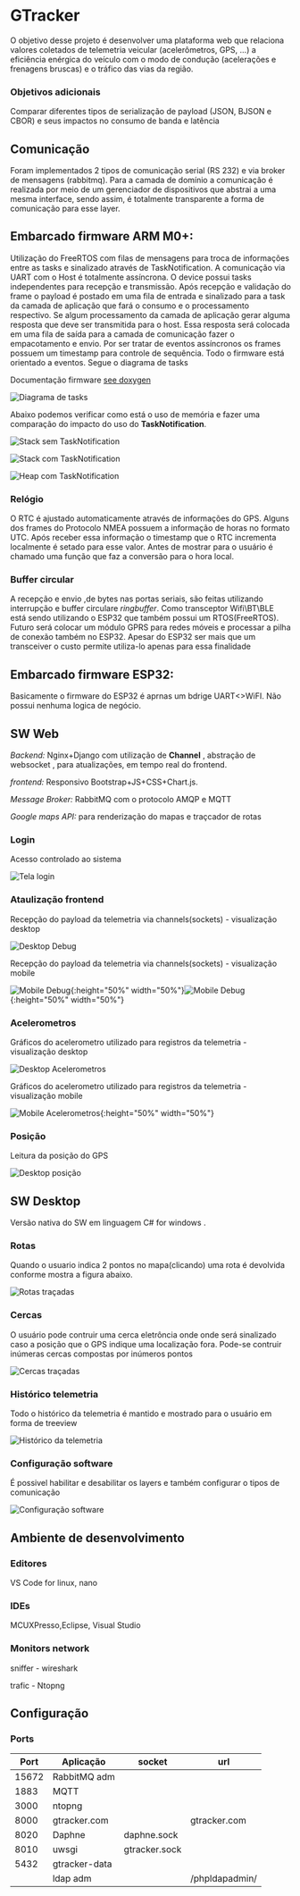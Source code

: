 # GTracker

O objetivo desse projeto é desenvolver uma plataforma web que relaciona valores coletados de telemetria veicular (acelerômetros, GPS, ...) a eficiência enérgica do veículo com o modo de condução (acelerações e frenagens bruscas) e o tráfico das vias da região. 

### Objetivos adicionais
Comparar diferentes tipos de serialização de payload  (JSON, BJSON e CBOR) e seus impactos no consumo de banda e latência  

## Comunicação 
Foram implementados 2 tipos de comunicação serial (RS 232) e via broker de mensagens (rabbitmq). Para a camada de domínio a comunicação é
realizada por meio de um gerenciador de dispositivos que abstrai a uma mesma interface, sendo assim, é totalmente transparente a forma de comunicação para esse layer.

## Embarcado firmware ARM M0+:
Utilização do FreeRTOS com filas de mensagens para troca de informações entre as tasks e sinalizado através de TaskNotification. 
A comunicação via UART com o Host é totalmente assíncrona. O device possui tasks independentes para recepção e transmissão. Após recepção e validação do frame o payload é postado em uma fila de entrada e sinalizado para a task da camada de aplicação que fará o consumo e o processamento respectivo. Se algum processamento da camada de aplicação gerar alguma resposta que deve ser transmitida para o host. Essa resposta será colocada em uma fila de saída para a camada de comunicação fazer o empacotamento e envio. 
Por ser tratar de eventos assíncronos os frames possuem um timestamp para controle de sequência. Todo o firmware está orientado a eventos.
Segue o diagrama de tasks 

Documentação firmware [see doxygen](FW/html/index.html)

![Diagrama de tasks][tasks_diagram]

Abaixo podemos verificar como está o uso de memória e fazer uma comparação do impacto do uso do **TaskNotification**.


![Stack **sem** TaskNotification][task_w_eb.png]

![Stack **com** TaskNotification][task_w_tn.png]

![Heap **com** TaskNotification][tasks_w_tn]

### Relógio
O RTC é ajustado automaticamente através de informações do GPS. Alguns dos frames do Protocolo NMEA possuem a informação de horas no formato UTC.
Após receber essa informação o timestamp que o RTC incrementa localmente é setado para esse valor. Antes de mostrar para o usuário é chamado uma função que faz a conversão para o hora local. 

### Buffer circular
A recepção e envio ,de bytes nas portas seriais, são feitas utilizando interrupção e buffer circulare *ringbuffer*.
Como transceptor Wifi\BT\BLE está sendo utilizando o ESP32 que também possui um RTOS(FreeRTOS). Futuro será colocar um módulo GPRS para redes móveis e processar a pilha de conexão também no ESP32.
Apesar do ESP32 ser mais que um transceiver o custo permite utiliza-lo apenas para essa finalidade

## Embarcado firmware ESP32:
Basicamente o firmware do ESP32 é aprnas um bdrige UART<>WiFI. Não possui nenhuma logica de negócio.

## SW Web
*Backend:* Nginx+Django com utilização de **Channel** , abstração de websocket , para atualizações, em tempo real do frontend.

*frontend:* Responsivo Bootstrap+JS+CSS+Chart.js.

*Message Broker:* RabbitMQ com o protocolo AMQP e MQTT

*Google maps API:* para renderização do mapas e traçcador de rotas

### Login

Acesso controlado ao sistema

![Tela login][desktop_login]

### Ataulização frontend

Recepção do payload da telemetria via channels(sockets) - visualização desktop

![Desktop Debug][desktop_debug]

Recepção do payload da telemetria via channels(sockets) - visualização mobile

![Mobile Debug][mobile_debug1]{:height="50%" width="50%"}![Mobile Debug][mobile_debug2]{:height="50%" width="50%"}

### Acelerometros

Gráficos do acelerometro utilizado para registros da telemetria -visualização desktop

![Desktop Acelerometros][desktop_accelerometer]

Gráficos do acelerometro utilizado para registros da telemetria -visualização mobile

![Mobile Acelerometros][mobile_accelerometer]{:height="50%" width="50%"}

### Posição

Leitura da posição do GPS

![Desktop posição][desktop_position]

## SW Desktop

Versão nativa do SW em linguagem C# for windows .

### Rotas

Quando o usuario indica 2 pontos no mapa(clicando) uma rota é devolvida conforme mostra a figura abaixo.

![Rotas traçadas][desktop_route]

### Cercas

O usuário pode contruir uma cerca eletrôncia onde onde será sinalizado caso a posição que o GPS indique uma localização fora.
Pode-se contruir inúmeras cercas compostas por inúmeros pontos 

![Cercas traçadas][desktop_fence]

### Histórico telemetria

Todo o histórico da telemetria é mantido e mostrado para o usuário em forma de treeview

![Histórico da telemetria][desktop_behavior]

### Configuração software

É possivel habilitar e desabilitar os layers e também configurar o tipos de comunicação

![Configuração software][desktop_setup]

## Ambiente de desenvolvimento

### Editores 

VS Code for linux, nano

### IDEs

MCUXPresso,Eclipse, Visual Studio

### Monitors network

sniffer - wireshark

trafic - Ntopng

## Configuração

### Ports
      
| Port| Aplicação|socket|url|
|-----|----------|------|---|
|15672|RabbitMQ adm|||             
|1883 |MQTT|||
|3000 |ntopng|||
|8000 |gtracker.com||gtracker.com|
|8020 |Daphne|daphne.sock||
|8010 |uwsgi|gtracker.sock||
|5432 |gtracker-data|||
|     |ldap adm||/phpldapadmin/|


[tasks_diagram]:architecture/tasks_diagram.png
[desktop_route]:images/sw/route.png
[desktop_fence]:images/sw/fence.png
[desktop_behavior]:images/sw/behavior.png
[desktop_login]:images/web/desktop_login.png
[desktop_debug]:images/web/desktop_debug.png
[mobile_debug1]:images/web/mobile_debug1.png
[mobile_debug2]:images/web/mobile_debug2.png
[desktop_accelerometer]:images/web/desktop_accelerometer.png
[desktop_position]:images/web/desktop_position.png
[task_w_eb.png]:images/fw/tasks_w_eventbit.png
[task_w_tn.png]:images/fw/tasks_w_tn.png
[tasks_w_tn]:images/fw/tasks_w_tn.png
[mobile_accelerometer]:images/web/mobile_accelerometer.png
[desktop_setup]:images/sw/setup.png